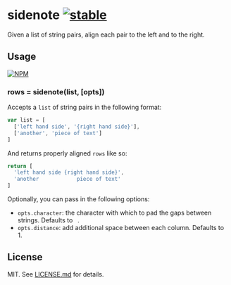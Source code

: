 # sidenote [![stable](http://badges.github.io/stability-badges/dist/stable.svg)](http://github.com/badges/stability-badges)

Given a list of string pairs, align each pair to the left and to the right.

## Usage

[![NPM](https://nodei.co/npm/sidenote.png)](https://nodei.co/npm/sidenote/)

### rows = sidenote(list, [opts])

Accepts a `list` of string pairs in the following format:

``` javascript
var list = [
  ['left hand side', '{right hand side}'],
  ['another', 'piece of text']
]
```

And returns properly aligned `rows` like so:

``` javascript
return [
  'left hand side {right hand side}',
  'another            piece of text'
]
```

Optionally, you can pass in the following options:

* `opts.character`: the character with which to pad the gaps between strings. Defaults to ` `.
* `opts.distance`: add additional space between each column. Defaults to 1.

## License

MIT. See [LICENSE.md](http://github.com/hughsk/sidenote/blob/master/LICENSE.md) for details.
